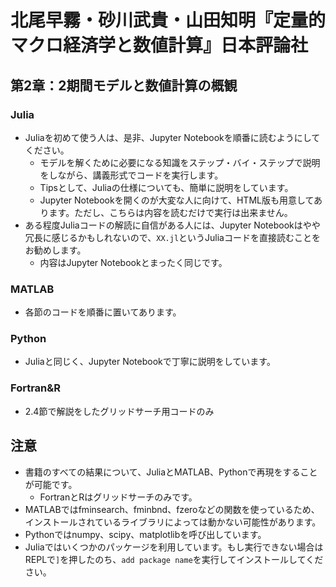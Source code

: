 # 北尾早霧・砂川武貴・山田知明『定量的マクロ経済学と数値計算』日本評論社

## 第2章：2期間モデルと数値計算の概観

### Julia
* Juliaを初めて使う人は、是非、Jupyter Notebookを順番に読むようにしてください。
  * モデルを解くために必要になる知識をステップ・バイ・ステップで説明をしながら、講義形式でコードを実行します。
  * Tipsとして、Juliaの仕様についても、簡単に説明をしています。
  * Jupyter Notebookを開くのが大変な人に向けて、HTML版も用意してあります。ただし、こちらは内容を読むだけで実行は出来ません。
* ある程度Juliaコードの解読に自信がある人には、Jupyter Notebookはやや冗長に感じるかもしれないので、`XX.jl`というJuliaコードを直接読むことをお勧めします。
  * 内容はJupyter Notebookとまったく同じです。

### MATLAB
* 各節のコードを順番に置いてあります。

### Python
* Juliaと同じく、Jupyter Notebookで丁寧に説明をしています。

### Fortran&R
* 2.4節で解説をしたグリッドサーチ用コードのみ


## 注意
* 書籍のすべての結果について、JuliaとMATLAB、Pythonで再現をすることが可能です。
  * FortranとRはグリッドサーチのみです。
* MATLABではfminsearch、fminbnd、fzeroなどの関数を使っているため、インストールされているライブラリによっては動かない可能性があります。
* Pythonではnumpy、scipy、matplotlibを呼び出しています。
* Juliaではいくつかのパッケージを利用しています。もし実行できない場合はREPLで`]`を押したのち、`add package name`を実行してインストールしてください。
